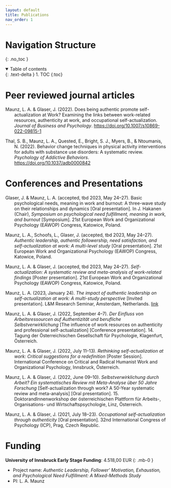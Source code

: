 ```yaml
---
layout: default
title: Publications
nav_order: 1
---
```


# Navigation Structure
{: .no_toc }

<details open markdown="block">
  <summary>
    Table of contents
  </summary>
  {: .text-delta }
1. TOC
{:toc}
</details>


# Peer reviewed journal articles
<p style="padding-left: 2em; text-indent: -2em;">Maunz, L. A. & Glaser, J. (2022). Does being authentic promote self-actualization at Work? Examining the links between work-related resources, authenticity at work, and occupational self-actualization. <i>Journal of Business and Psychology</i>. <a href="https://doi.org/10.1007/s10869-022-09815-1">https://doi.org/10.1007/s10869-022-09815-1</a></p>
<p style="padding-left: 2em; text-indent: -2em;">Thal, S. B., Maunz, L. A., Quested, E., Bright, S. J., Myers, B., & Ntoumanis, N. (2022). Behavior change techniques in physical activity interventions for adults with substance use disorders: A systematic review. <i>Psychology of Addictive Behaviors</i>. 
<a href="https://doi.org/10.1037/adb0000842">https://doi.org/10.1037/adb0000842</a></p>


# Conferences and Presentations
<p style="padding-left: 2em; text-indent: -2em;">Glaser, J. & Maunz, L. A. (accepted, tbd 2023, May 24–27). Basic psychological needs, meaning in work and burnout: A three-wave study on their relationships and dynamics [Oral presentation]. In J. Hakanen (Chair), <i>Symposium on psychological need fulfillment, meaning in work, and burnout</i> [Symposium]. 21st European Work and Organizational Psychology (EAWOP) Congress, Katowice, Poland.</p>
<p style="padding-left: 2em; text-indent: -2em;">Maunz, L. A., Schoofs, L., Glaser, J. (accepted, tbd 2023, May 24–27). <i>Authentic leadership, authentic followership, need satisfaction, and self-actualization at work: A multi-level study</i> [Oral presentation]. 21st European Work and Organizational Psychology (EAWOP) Congress, Katowice, Poland.</p>
<p style="padding-left: 2em; text-indent: -2em;">Maunz, L. A. & Glaser, J. (accepted, tbd 2023, May 24–27). <i>Self-actualization: A systematic review and meta-analysis of work-related findings</i> [Poster presentation]. 21st European Work and Organizational Psychology (EAWOP) Congress, Katowice, Poland.</p>
<p style="padding-left: 2em; text-indent: -2em;">Maunz, L. A. (2023, January 24). <i>The impact of authentic leadership on self-actualization at work: A multi-study perspective</i> [Invited presentation]. L&M Research Seminar, Amsterdam, Netherlands. <a href="https://abs.uva.nl/content/events/leadership--management/01-2023/lm-research-seminar-lucas-maunz-university-of-innsbruck.html">link</a></p>
<p style="padding-left: 2em; text-indent: -2em;">Maunz, L. A. & Glaser, J. (2022, September 4–7). <i>Der Einfluss von Arbeitsressourcen auf Authentizität und berufliche Selbstverwirklichung</i> [The influence of work resources on authenticity and professional self-actualization] [Conference presentation]. 14. Tagung der Österreichischen Gesellschaft für Psychologie, Klagenfurt, Österreich.</p>
<p style="padding-left: 2em; text-indent: -2em;">Maunz, L. A. & Glaser, J. (2022, July 11–13). <i>Rethinking self-actualization at work: Critical suggestions for a redefinition</i> [Poster Session]. International Conference on Critical and Radical Humanist Work and Organizational Psychology, Innsbruck, Österreich.</p>
<p style="padding-left: 2em; text-indent: -2em;">Maunz, L. A. & Glaser, J. (2022, June 09–10). <i>Selbstverwirklichung durch Arbeit? Ein systematisches Review mit Meta-Analyse über 50 Jahre Forschung</i> [Self-actualization through work? A 50-Year systematic review and meta-analysis] [Oral presentation]. 15. DoktorandInnenworkshop der österreichischen Plattform für Arbeits-, Organisations- und Wirtschaftspsychologie, Linz, Österreich.</p>
<p style="padding-left: 2em; text-indent: -2em;">Maunz, L. A. & Glaser, J. (2021, July 18–23). <i>Occupational self-actualization through authenticity</i> [Oral presentation]. 32nd International Congress of Psychology (ICP), Prag, Czech Republic.</p>



# Funding
**University of Innsbruck Early Stage Funding**: 4.518,00 EUR
{: .mb-0 }
- Project name: *Authentic Leadership, Follower' Motivation, Exhaustion, and Psychological Need Fulfillment: A Mixed-Methods Study*
- PI: L. A. Maunz



